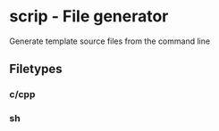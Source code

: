 # scrip - File generator

Generate template source files from the command line

## Filetypes

### c/cpp

### sh
